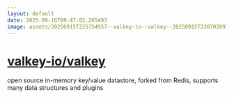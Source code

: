 ```yaml
---
layout: default
date: 2025-09-16T09:47:02.265493
image: assets/20250915T225754957--valkey-io--valkey--20250915T230702891--cropped.png
---
```


# [valkey-io/valkey](https://github.com/valkey-io/valkey)

open source in-memory key/value datastore, forked from Redis, supports many data structures and plugins
